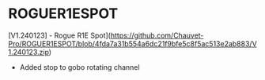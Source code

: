 # ROGUER1ESPOT

[V1.240123] - Rogue R1E Spot](https://github.com/Chauvet-Pro/ROGUER1ESPOT/blob/4fda7a31b554a6dc21f9bfe5c8f5ac513e2ab883/V1.240123.zip)
- Added stop to gobo rotating channel
